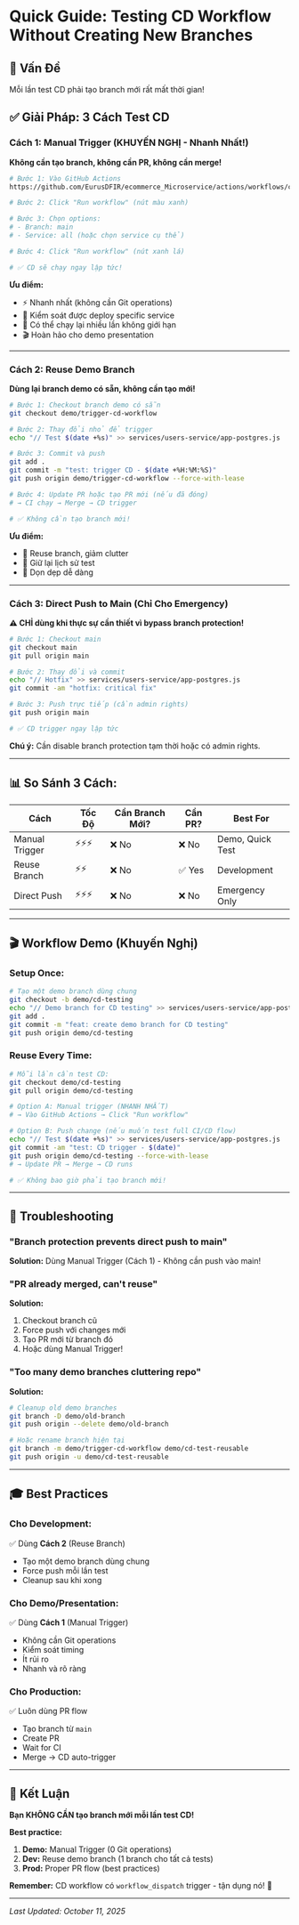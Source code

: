 # Quick Guide: Testing CD Workflow Without Creating New Branches

## 🎯 Vấn Đề
Mỗi lần test CD phải tạo branch mới rất mất thời gian!

## ✅ Giải Pháp: 3 Cách Test CD

### **Cách 1: Manual Trigger (KHUYẾN NGHỊ - Nhanh Nhất!)**

**Không cần tạo branch, không cần PR, không cần merge!**

```bash
# Bước 1: Vào GitHub Actions
https://github.com/EurusDFIR/ecommerce_Microservice/actions/workflows/cd-deploy.yml

# Bước 2: Click "Run workflow" (nút màu xanh)

# Bước 3: Chọn options:
# - Branch: main
# - Service: all (hoặc chọn service cụ thể)

# Bước 4: Click "Run workflow" (nút xanh lá)

# ✅ CD sẽ chạy ngay lập tức!
```

**Ưu điểm:**
- ⚡ Nhanh nhất (không cần Git operations)
- 🎯 Kiểm soát được deploy specific service
- 🔄 Có thể chạy lại nhiều lần không giới hạn
- 🎬 Hoàn hảo cho demo presentation

---

### **Cách 2: Reuse Demo Branch**

**Dùng lại branch demo có sẵn, không cần tạo mới!**

```bash
# Bước 1: Checkout branch demo có sẵn
git checkout demo/trigger-cd-workflow

# Bước 2: Thay đổi nhỏ để trigger
echo "// Test $(date +%s)" >> services/users-service/app-postgres.js

# Bước 3: Commit và push
git add .
git commit -m "test: trigger CD - $(date +%H:%M:%S)"
git push origin demo/trigger-cd-workflow --force-with-lease

# Bước 4: Update PR hoặc tạo PR mới (nếu đã đóng)
# → CI chạy → Merge → CD trigger

# ✅ Không cần tạo branch mới!
```

**Ưu điểm:**
- 🔄 Reuse branch, giảm clutter
- 📝 Giữ lại lịch sử test
- 🧹 Dọn dẹp dễ dàng

---

### **Cách 3: Direct Push to Main (Chỉ Cho Emergency)**

**⚠️ CHỈ dùng khi thực sự cần thiết vì bypass branch protection!**

```bash
# Bước 1: Checkout main
git checkout main
git pull origin main

# Bước 2: Thay đổi và commit
echo "// Hotfix" >> services/users-service/app-postgres.js
git commit -am "hotfix: critical fix"

# Bước 3: Push trực tiếp (cần admin rights)
git push origin main

# ✅ CD trigger ngay lập tức
```

**Chú ý:** Cần disable branch protection tạm thời hoặc có admin rights.

---

## 📊 So Sánh 3 Cách:

| **Cách** | **Tốc Độ** | **Cần Branch Mới?** | **Cần PR?** | **Best For** |
|---|---|---|---|---|
| Manual Trigger | ⚡⚡⚡ | ❌ No | ❌ No | Demo, Quick Test |
| Reuse Branch | ⚡⚡ | ❌ No | ✅ Yes | Development |
| Direct Push | ⚡⚡⚡ | ❌ No | ❌ No | Emergency Only |

---

## 🎬 Workflow Demo (Khuyến Nghị)

### **Setup Once:**
```bash
# Tạo một demo branch dùng chung
git checkout -b demo/cd-testing
echo "// Demo branch for CD testing" >> services/users-service/app-postgres.js
git add .
git commit -m "feat: create demo branch for CD testing"
git push origin demo/cd-testing
```

### **Reuse Every Time:**
```bash
# Mỗi lần cần test CD:
git checkout demo/cd-testing
git pull origin demo/cd-testing

# Option A: Manual trigger (NHANH NHẤT)
# → Vào GitHub Actions → Click "Run workflow"

# Option B: Push change (nếu muốn test full CI/CD flow)
echo "// Test $(date +%s)" >> services/users-service/app-postgres.js
git commit -am "test: CD trigger - $(date)"
git push origin demo/cd-testing --force-with-lease
# → Update PR → Merge → CD runs

# ✅ Không bao giờ phải tạo branch mới!
```

---

## 🐛 Troubleshooting

### "Branch protection prevents direct push to main"
**Solution:** Dùng Manual Trigger (Cách 1) - Không cần push vào main!

### "PR already merged, can't reuse"
**Solution:** 
1. Checkout branch cũ
2. Force push với changes mới
3. Tạo PR mới từ branch đó
4. Hoặc dùng Manual Trigger!

### "Too many demo branches cluttering repo"
**Solution:**
```bash
# Cleanup old demo branches
git branch -D demo/old-branch
git push origin --delete demo/old-branch

# Hoặc rename branch hiện tại
git branch -m demo/trigger-cd-workflow demo/cd-test-reusable
git push origin -u demo/cd-test-reusable
```

---

## 🎓 Best Practices

### **Cho Development:**
✅ Dùng **Cách 2** (Reuse Branch)
- Tạo một demo branch dùng chung
- Force push mỗi lần test
- Cleanup sau khi xong

### **Cho Demo/Presentation:**
✅ Dùng **Cách 1** (Manual Trigger)
- Không cần Git operations
- Kiểm soát timing
- Ít rủi ro
- Nhanh và rõ ràng

### **Cho Production:**
✅ Luôn dùng PR flow
- Tạo branch từ `main`
- Create PR
- Wait for CI
- Merge → CD auto-trigger

---

## 🎉 Kết Luận

**Bạn KHÔNG CẦN tạo branch mới mỗi lần test CD!**

**Best practice:**
1. **Demo:** Manual Trigger (0 Git operations)
2. **Dev:** Reuse demo branch (1 branch cho tất cả tests)
3. **Prod:** Proper PR flow (best practices)

**Remember:** CD workflow có `workflow_dispatch` trigger - tận dụng nó! 🚀

---

*Last Updated: October 11, 2025*

